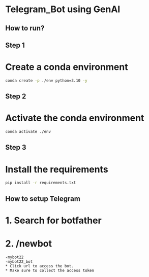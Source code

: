 # Telegram_Bot using GenAI

## How to run?
## Step 1
# Create a conda environment
```bash
conda create -p ./env python=3.10 -y
```
## Step 2
# Activate the conda environment
```bash
conda activate ./env
```

## Step 3
# Install the requirements
```bash
pip install -r requirements.txt
```

## How to setup Telegram
# 1.  Search for botfather
# 2.  /newbot
    -mybot22
    -mybot22_bot
    * Click url to access the bot.
    * Make sure to collect the access token
    


